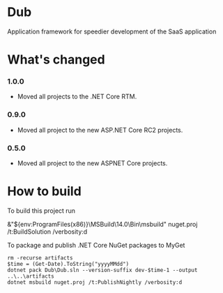 Dub
===

Application framework for speedier development of the SaaS application

What's changed
===

### 1.0.0
- Moved all projects to the .NET Core RTM.

### 0.9.0
- Moved all project to the new ASP.NET Core RC2 projects.

### 0.5.0
- Moved all project to the new ASPNET Core projects.

How to build
===
To build this project run 

   &"${env:ProgramFiles(x86)}\MSBuild\14.0\Bin\msbuild" nuget.proj /t:BuildSolution /verbosity:d

To package and publish .NET Core NuGet packages to MyGet

    rm -recurse artifacts
    $time = (Get-Date).ToString("yyyyMMdd")
    dotnet pack Dub\Dub.sln --version-suffix dev-$time-1 --output ..\..\artifacts
    dotnet msbuild nuget.proj /t:PublishNightly /verbosity:d
